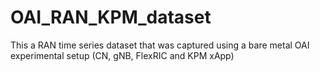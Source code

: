 # OAI_RAN_KPM_dataset
This a RAN time series dataset that was captured using a bare metal OAI experimental setup (CN, gNB, FlexRIC and KPM xApp)
